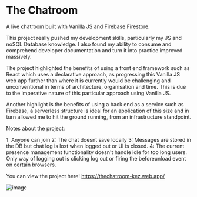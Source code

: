 # The Chatroom

A live chatroom built with Vanilla JS and Firebase Firestore. 

This project really pushed my development skills, particularly my JS and noSQL Database knowledge. I also found my ability to consume and comprehend developer documentation and turn it into practice improved massively. 

The project highlighted the benefits of using a front end framework such as React which uses a declarative approach, as progressing this Vanilla JS web app further  than where it is currently would be challenging and unconventional in terms of architecture, organisation and time. This is due to the imperative nature of this particular approach using Vanilla JS.

Another highlight is the benefits of using a back end as a service such as Firebase, a serverless structure is ideal for an application of this size and in turn allowed me to hit the ground running, from an infrastructure standpoint.

Notes about the project: 

1: Anyone can join
2: The chat doesnt save locally
3: Messages are stored in the DB but chat log is lost when logged out or UI is closed.
4: The current presence management functionality doesn't handle idle for too long users. Only way of logging out is clicking log out or firing the beforeunload event on certain browsers.

You can view the project here! https://thechatroom-kez.web.app/

![image](https://user-images.githubusercontent.com/70656399/128202492-65b5fd23-6130-474e-9e01-253a6d45e38e.png)
